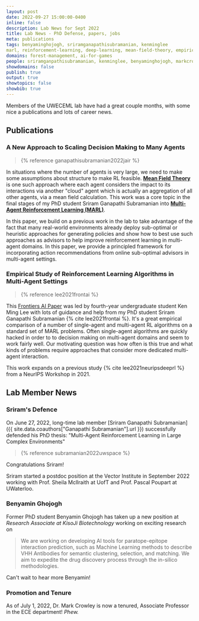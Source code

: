 ```yaml
---
layout: post
date: 2022-09-27 15:00:00-0400
inline: false
description: Lab News for Sept 2022
title: Lab News - PhD Defense, papers, jobs
meta: publications
tags: benyaminghojogh, sriramganapathisubramanian, kenminglee
marl, reinforcement-learning, deep-learning, mean-field-theory, empirical-study, forest-management, ai-for-games, marl, reinforcement-learning, deep-learning, mean-field-theory, empirical-study
domains: forest-management, ai-for-games
people: sriramganpathisubramanian, kenminglee, benyaminghojogh, markcrowley 
showdomains: false
publish: true
output: true
showtopics: false
showbib: true
---
```


Members of the UWECEML lab have had a great couple months, with some nice a publications and lots of career news.

## Publications

### A New Approach to Scaling Decision Making to Many Agents

> {% reference  ganapathisubramanian2022jair %}

In situations where the number of agents is very large, we need to make some assumptions about structure to make RL feasible. **[Mean Field Theory](/mean-field-theory/)** is one such approach where each agent considers the impact to its interactions via another "cloud" agent which is actually an aggregation of all other agents, via a mean field calculation.  This work was a core topic in the final stages of my PhD student Sriram Ganapathi Subramanian into **[Multi-Agent Reinforcement Learning (MARL)](/marl/)**. 


In this paper, we build on a previous work in the lab to take advantage of the fact that many real-world environments already deploy sub-optimal or heuristic approaches for generating policies and show  how to best use such approaches as advisors to help improve reinforcement learning in multi-agent domains. In this paper, we provide a principled framework for incorporating action recommendations from online sub-optimal advisors in multi-agent settings.


### Empirical Study of Reinforcement Learning Algorithms in Multi-Agent Settings
> {% reference lee2021frontai %} 

This [Frontiers AI Paper](https://www.frontiersin.org/articles/10.3389/frai.2022.805823/full?&utm_source=Email_to_authors_&utm_medium=Email&utm_content=T1_11.5e1_author&utm_campaign=Email_publication&field=&journalName=Frontiers_in_Artificial_Intelligence&id=805823) was led by fourth-year undergraduate student Ken Ming Lee with lots of guidance and help from my PhD student Sriram Ganapathi Subramanian {% cite lee2021frontai %}. It's a great empirical comparison of a number of single-agent and multi-agent RL algorithms on a standard set of MARL problems. Often single-agent algorithms are quickly hacked in order to to decision making on multi-agent domains and seem to work fairly well. Our motivating question was how often is this true and what kinds of problems require approaches that consider more dedicated multi-agent interaction.

This work expands on a previous study {% cite lee2021neuripsdeeprl %} from a NeurIPS Workshop in 2021. 


## Lab Member News

### Sriram's Defence

On June 27, 2022, long-time lab member [Sriram Ganapathi Subramanian]({{ site.data.coauthors["Ganapathi Subramanian"].url }}) successfully defended his PhD thesis: "Multi-Agent Reinforcement Learning in Large Complex Environments"

> {% reference subramanian2022uwspace %}

Congratulations Sriram!

Sriram started a postdoc position at the Vector Institute in September 2022 working with Prof. Sheila Mcllraith at UofT and Prof. Pascal Poupart at UWaterloo.


### Benyamin Ghojogh
Former PhD student Benyamin Ghojogh has taken up a new position at *Research Associate at KisoJi Biotechnology* working on exciting research on
> We are working on developing AI tools for paratope-epitope interaction prediction, such as Machine Learning methods to describe VHH Antibodies for semantic clustering, selection, and matching. We aim to expedite the drug discovery process through the in-silico methodologies.

Can't wait to hear more Benyamin!

### Promotion and Tenure
As of July 1, 2022, Dr. Mark Crowley is now a tenured, Associate Professor in the ECE department! *Phew.*

